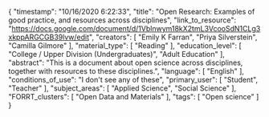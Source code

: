 {
    "timestamp": "10/16/2020 6:22:33",
    "title": "Open Research:  Examples of good practice, and resources across disciplines",
    "link_to_resource": "https://docs.google.com/document/d/1Vblnwym18kX2tmL3VcooSdN1CLg3xkppARGCGB39lvw/edit",
    "creators": [
        "Emily K Farran",
        "Priya Silverstein",
        "Camilla Gilmore"
    ],
    "material_type": [
        "Reading"
    ],
    "education_level": [
        "College / Upper Division (Undergraduates)",
        "Adult Education"
    ],
    "abstract": "This is a document about open science across disciplines, together with resources to these disciplines.",
    "language": [
        "English"
    ],
    "conditions_of_use": "I don't see any of these",
    "primary_user": [
        "Student",
        "Teacher"
    ],
    "subject_areas": [
        "Applied Science",
        "Social Science"
    ],
    "FORRT_clusters": [
        "Open Data and Materials"
    ],
    "tags": [
        "Open science"
    ]
}